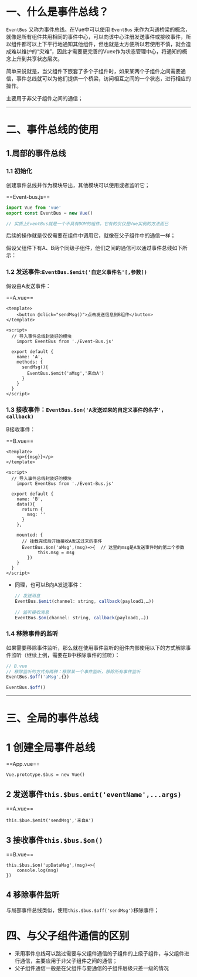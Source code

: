 # 一、什么是事件总线？

`EventBus` 又称为事件总线。在Vue中可以使用 `EventBus` 来作为沟通桥梁的概念，就像是所有组件共用相同的事件中心，可以向该中心注册发送事件或接收事件，所以组件都可以上下平行地通知其他组件，但也就是太方便所以若使用不慎，就会造成难以维护的“灾难”，因此才需要更完善的Vuex作为状态管理中心，将通知的概念上升到共享状态层次。

简单来说就是，当父组件下嵌套了多个子组件时，如果某两个子组件之间需要通信，事件总线就可以为他们提供一个桥梁，访问相互之间的一个状态，进行相应的操作。

主要用于非父子组件之间的通信；

------

# 二、事件总线的使用

## 1.局部的事件总线

### 1.1 初始化

创建事件总线并作为模块导出，其他模块可以使用或者监听它；

==Event-bus.js==

```js
import Vue from 'vue'
export const EventBus = new Vue()

// 实质上EventBus就是一个不具有DOM的组件，它有的仅仅是Vue实例的方法而已
```

后续的操作就是仅仅需要在组件中调用它，就像在父子组件中的通信一样；



假设父组件下有A、B两个同级子组件，他们之间的通信可以通过事件总线如下所示：

### 1.2 发送事件:`EventBus.$emit('自定义事件名'[,参数])`

假设由A发送事件：

==A.vue==

```vue
<template>
	<button @click="sendMsg()">点击发送信息到B组件</button>
</template>

<script>
  // 导入事件总线封装好的模块
	import EventBus from './Event-Bus.js'
  
  export default {
    name: 'A',
    methods: {
      sendMsg(){
        EventBus.$emit('aMsg','来自A')
      }
    }
  }
</script>
```

### 1.3 接收事件：`EventBus.$on('A发送过来的自定义事件的名字'，callback)`

B接收事件：

==B.vue==

```vue
<template>
	<p>{{msg}}</p>
</template>

<script>
  // 导入事件总线封装好的模块
	import EventBus from './Event-Bus.js'
  
  export default {
    name: 'B',
    data(){
      return {
        msg: ''
      }
    },
    
    mounted: {
      // 挂载完成后开始接收A发送过来的事件
      EventBus.$on('aMsg',(msg)=>{  // 这里的msg是A发送事件时的第二个参数
    		this.msg = msg
  		})
    }
  }
</script>
```

+ 同理，也可以B向A发送事件：

    ```js
    // 发送消息
    EventBus.$emit(channel: string, callback(payload1,…))
     
    // 监听接收消息
    EventBus.$on(channel: string, callback(payload1,…))
    ```

### 1.4 移除事件的监听

如果需要移除事件监听，那么就在使用事件监听的组件内部使用以下的方式解除事件监听（继续上例，需要在B中移除事件的监听）：

```js
// B.vue
// 移除监听的方式有两种：移除某一个事件监听，移除所有事件监听
EventBus.$off('aMsg',{})

EventBus.$off()
```



------

# 三、全局的事件总线

# 1 创建全局事件总线

==App.vue==

```vue
Vue.prototype.$bus = new Vue()
```

## 2 发送事件`this.$bus.emit('eventName',...args)`

==A.vue==

```vue
this.$bue.$emit('sendMsg','来自A')
```

## 3 接收事件`this.$bus.$on()`

==B.vue==

```vue
this.$bus.$on('upDataMag',(msg)=>{
	console.log(msg)
})
```

## 4 移除事件监听

与局部事件总线类似，使用`this.$bus.$off('sendMsg')`移除事件；

# 四、与父子组件通信的区别

+ 采用事件总线可以跳过需要与父组件通信的子组件的上级子组件，与父组件进行通信，主要应用于非父子组件之间的通信；
+ 父子组件通信一般是在父组件与要通信的子组件层级只差一级的情况

